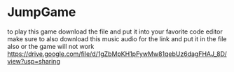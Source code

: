 # JumpGame
to play this game download the file and put it into your favorite code editor
make sure to also download this music audio for the link and put it in the file also or the game will not work
https://drive.google.com/file/d/1gZbMpKH1pFywMw81qebUz6dagFHAJ_8D/view?usp=sharing 
